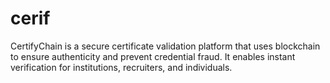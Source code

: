 # cerif
CertifyChain is a secure certificate validation platform that uses blockchain to ensure authenticity and prevent credential fraud. It enables instant verification for institutions, recruiters, and individuals.

